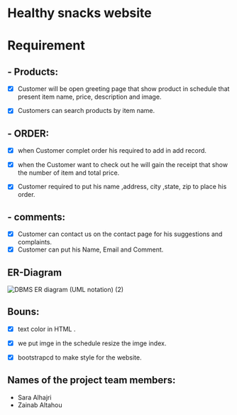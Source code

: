 # Healthy snacks website 



# Requirement

## - Products:
- [x] Customer will be open greeting page that show product in schedule that present item name, price, description and image.
- [x] Customers can search products by item name.


## - ORDER: 

  - [x] when Customer complet order his required to add in add record.
  - [x] when the Customer want to check out he will gain the receipt that show the number of item and total price.
  - [x] Customer required to put his name ,address, city ,state, zip to place his order.
 

## - comments:

  - [x] Customer can contact us on the contact page for his suggestions and complaints. 
  -[x] Customer can put his Name, Email and Comment.

## ER-Diagram



![DBMS ER diagram (UML notation) (2)](https://user-images.githubusercontent.com/93180512/148661836-72e09118-d139-4454-a3a7-553f55b0a66b.png)


## Bouns:
- [x] text color in HTML .
- [x] we put imge in the schedule resize the imge index.
- [x] bootstrapcd to make style for the website.



## Names of the project team members:
- Sara Alhajri
- Zainab Altahou

